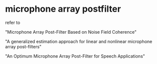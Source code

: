 # microphone array postfilter


refer to 

  "Microphone Array Post-Filter Based on Noise Field Coherence"
  
  "A generalized estimation approach for linear and nonlinear
microphone array post-filters"

 "An Optimum Microphone Array Post-Filter for Speech Applications"
  
  
